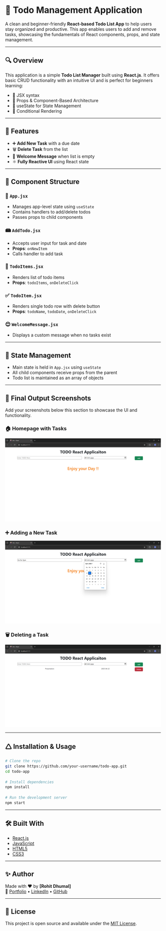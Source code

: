 # 📝 Todo Management Application

A clean and beginner-friendly **React-based Todo List App** to help users stay organized and productive. This app enables users to add and remove tasks, showcasing the fundamentals of React components, props, and state management.

---

## 🔍 Overview

This application is a simple **Todo List Manager** built using **React.js**. It offers basic CRUD functionality with an intuitive UI and is perfect for beginners learning:

- 🔹 JSX syntax
- 🔹 Props & Component-Based Architecture
- 🔹 useState for State Management
- 🔹 Conditional Rendering

---

## 🚀 Features

- ➕ **Add New Task** with a due date
- 🗑️ **Delete Task** from the list
- 🎉 **Welcome Message** when list is empty
- ⚛️ **Fully Reactive UI** using React state

---

## 🧹 Component Structure

### 📁 `App.jsx`
- Manages app-level state using `useState`
- Contains handlers to add/delete todos
- Passes props to child components

### 📾 `AddTodo.jsx`
- Accepts user input for task and date
- **Props**: `onNewItem`
- Calls handler to add task

### 📜 `TodoItems.jsx`
- Renders list of todo items
- **Props**: `todoItems`, `onDeleteClick`

### ✅ `TodoItem.jsx`
- Renders single todo row with delete button
- **Props**: `todoName`, `todoDate`, `onDeleteClick`

### 😊 `WelcomeMessage.jsx`
- Displays a custom message when no tasks exist

---

## 🔄 State Management

- Main state is held in `App.jsx` using `useState`
- All child components receive props from the parent
- Todo list is maintained as an array of objects

---

## 📸 Final Output Screenshots

Add your screenshots below this section to showcase the UI and functionality.

### 🏠 Homepage with Tasks
![Homepage with Tasks](Screenshot-1-2.png)

### ➕ Adding a New Task
![Add Task](Screenshot-1-3.png)

### 🗑️ Deleting a Task
![Delete Task](Screenshot-1-6.png)


---

## 🛆 Installation & Usage

```bash
# Clone the repo
git clone https://github.com/your-username/todo-app.git
cd todo-app

# Install dependencies
npm install

# Run the development server
npm start
```

---

## 🛠️ Built With

- [React.js](https://reactjs.org/)
- [JavaScript](https://developer.mozilla.org/en-US/docs/Web/JavaScript)
- [HTML5](https://developer.mozilla.org/en-US/docs/Web/HTML)
- [CSS3](https://developer.mozilla.org/en-US/docs/Web/CSS)

---

## ✨ Author

Made with ❤️ by **[Rohit Dhumal]**  
🔗 [Portfolio](#) • [LinkedIn](#) • [GitHub](#)

---

## 📃 License

This project is open source and available under the [MIT License](LICENSE).

